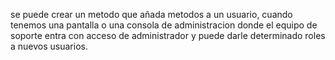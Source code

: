 se puede crear un metodo que añada metodos a un usuario, cuando tenemos una pantalla o una consola de administracion donde el equipo
 de soporte entra con acceso de administrador y puede darle determinado roles a nuevos usuarios.